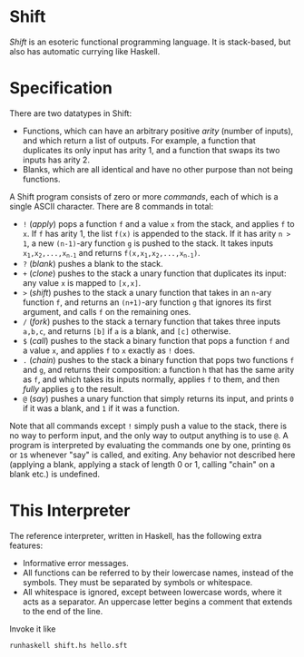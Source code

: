 # Shift

_Shift_ is an esoteric functional programming language.
It is stack-based, but also has automatic currying like Haskell.

# Specification

There are two datatypes in Shift:

- Functions, which can have an arbitrary positive _arity_ (number of inputs), and which return a list of outputs. For example, a function that duplicates its only input has arity 1, and a function that swaps its two inputs has arity 2.
- Blanks, which are all identical and have no other purpose than not being functions.

A Shift program consists of zero or more _commands_, each of which is a single ASCII character.
There are 8 commands in total:

- `!` (_apply_) pops a function `f` and a value `x` from the stack, and applies `f` to `x`. If `f` has arity 1, the list `f(x)` is appended to the stack. If it has arity `n > 1`, a new `(n-1)`-ary function `g` is pushed to the stack. It takes inputs <code>x<sub>1</sub>,x<sub>2</sub>,...,x<sub>n-1</sub></code> and returns <code>f(x,x<sub>1</sub>,x<sub>2</sub>,...,x<sub>n-1</sub>)</code>.
- `?` (_blank_) pushes a blank to the stack.
- `+` (_clone_) pushes to the stack a unary function that duplicates its input: any value `x` is mapped to `[x,x]`.
- `>` (_shift_) pushes to the stack a unary function that takes in an `n`-ary function `f`, and returns an `(n+1)`-ary function `g` that ignores its first argument, and calls `f` on the remaining ones.
- `/` (_fork_) pushes to the stack a ternary function that takes three inputs `a,b,c`, and returns `[b]` if `a` is a blank, and `[c]` otherwise.
- `$` (_call_) pushes to the stack a binary function that pops a function `f` and a value `x`, and applies `f` to `x` exactly as `!` does.
- `.` (_chain_) pushes to the stack a binary function that pops two functions `f` and `g`, and returns their composition: a function `h` that has the same arity as `f`, and which takes its inputs normally, applies `f` to them, and then _fully_ applies `g` to the result.
- `@` (_say_) pushes a unary function that simply returns its input, and prints `0` if it was a blank, and `1` if it was a function.

Note that all commands except `!` simply push a value to the stack, there is no way to perform input, and the only way to output anything is to use `@`.
A program is interpreted by evaluating the commands one by one, printing `0`s or `1`s whenever "say" is called, and exiting.
Any behavior not described here (applying a blank, applying a stack of length 0 or 1, calling "chain" on a blank etc.) is undefined.

# This Interpreter

The reference interpreter, written in Haskell, has the following extra features:

- Informative error messages.
- All functions can be referred to by their lowercase names, instead of the symbols. They must be separated by symbols or whitespace.
- All whitespace is ignored, except between lowercase words, where it acts as a separator. An uppercase letter begins a comment that extends to the end of the line.

Invoke it like

<pre><code>runhaskell shift.hs hello.sft</code></pre>
